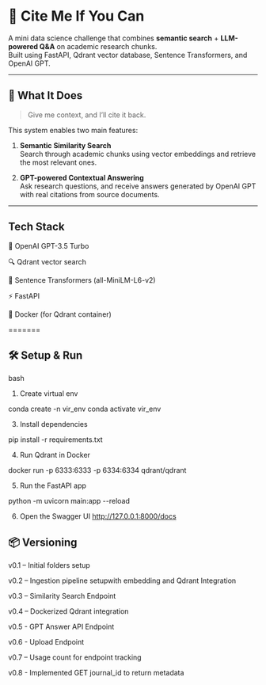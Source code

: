 # 🧠 Cite Me If You Can

A mini data science challenge that combines **semantic search** + **LLM-powered Q&A** on academic research chunks.  
Built using FastAPI, Qdrant vector database, Sentence Transformers, and OpenAI GPT.

---

## 🚀 What It Does

> Give me context, and I’ll cite it back.

This system enables two main features:

1. **Semantic Similarity Search**  
   Search through academic chunks using vector embeddings and retrieve the most relevant ones.

2. **GPT-powered Contextual Answering**  
   Ask research questions, and receive answers generated by OpenAI GPT with real citations from source documents.

---

## Tech Stack

🧠 OpenAI GPT-3.5 Turbo

🔍 Qdrant vector search

🧾 Sentence Transformers (all-MiniLM-L6-v2)

⚡ FastAPI

🐳 Docker (for Qdrant container)

=======
## 🛠️ Setup & Run
bash

1. Create virtual env
   
conda create -n vir_env
conda activate vir_env

3. Install dependencies
   
pip install -r requirements.txt

4. Run Qdrant in Docker
   
docker run -p 6333:6333 -p 6334:6334 qdrant/qdrant

5. Run the FastAPI app
   
python -m uvicorn main:app --reload

6. Open the Swagger UI
http://127.0.0.1:8000/docs

## 📦 Versioning

v0.1 – Initial folders setup

v0.2 – Ingestion pipeline setupwith embedding and Qdrant Integration

v0.3 – Similarity Search Endpoint

v0.4 – Dockerized Qdrant integration

v0.5 - GPT Answer API Endpoint

v0.6 - Upload Endpoint

v0.7 – Usage count for endpoint tracking

v0.8 - Implemented GET journal_id to return metadata

